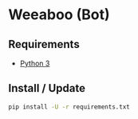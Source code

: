 # Weeaboo (Bot)

## Requirements

* [Python 3](https://python.org)

## Install / Update

``` sh
pip install -U -r requirements.txt
```
